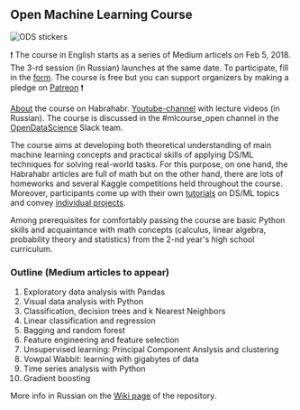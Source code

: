 ## Open Machine Learning Course

![ODS stickers](https://github.com/Yorko/mlcourse_open/blob/master/img/ods_stickers.jpg)

:exclamation: The course in English starts as a series of Medium articels on Feb 5, 2018. The 3-rd session (in Russian) launches at the same date. To participate, fill in the [form](https://goo.gl/MgsAr3). The course is free but you can support organizers by making a pledge on [Patreon](https://www.patreon.com/ods_mlcourse) :exclamation:

[About](https://habrahabr.ru/company/ods/blog/334960/) the course on Habrahabr. [Youtube-channel](https://www.youtube.com/playlist?list=PLVlY_7IJCMJdgcCtQfzj5j8OVB_Y0GJCl) with lecture videos (in Russian). The course is discussed in the #mlcourse_open channel in the [OpenDataScience](http://ods.ai/) Slack team.

The course aims at developing both theoretical understanding of main machine learning concepts and practical skills of applying DS/ML techniques for solving real-world tasks. For this purpose, on one hand, the Habrahabr articles are full of math but on the other hand, there are lots of homeworks and several Kaggle competitions held throughout the course. Moreover, participants come up with their own [tutorials](https://goo.gl/6T53d7) on DS/ML topics and convey [individual projects](https://goo.gl/KHB4cL). 

Among prerequisites for comfortably passing the course are basic Python skills and acquaintance with math concepts (calculus, linear algebra, probability theory and statistics) from the 2-nd year's high school curriculum.  

### Outline (Medium articles to appear)
1. Exploratory data analysis with Pandas
2. Visual data analysis with Python
3. Classification, decision trees and k Nearest Neighbors
4. Linear classification and regression
5. Bagging and random forest
6. Feature engineering and feature selection
7. Unsupervised learning: Principal Component Anslysis and clustering
8. Vowpal Wabbit: learning with gigabytes of data
9. Time series analysis with Python
10. Gradient boosting

More info in Russian on the [Wiki page](https://github.com/Yorko/mlcourse_open/wiki/About-the-course-in-Russian) of the repository. 
